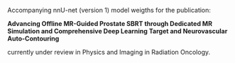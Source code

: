 Accompanying nnU-net (version 1) model weigths for the publication:

<b>Advancing Offline MR-Guided Prostate SBRT through Dedicated MR Simulation and Comprehensive Deep Learning Target and Neurovascular Auto-Contouring</b>

currently under review in Physics and Imaging in Radiation Oncology.
